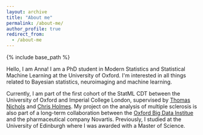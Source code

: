 ```yaml
---
layout: archive
title: "About me"
permalink: /about-me/
author_profile: true
redirect_from:
  - /about-me
---
```


{% include base_path %}

Hello, I am Anna! I am a PhD student in Modern Statistics and Statistical Machine Learning at the University of Oxford. I'm interested in all things related to Bayesian statistics, neuroimaging and machine learning. 

Currently, I am part of the first cohort of the StatML CDT between the University of Oxford and Imperial College London, supervised by [Thomas Nichols](https://www.nisox.org/) and [Chris Holmes](http://www.stats.ox.ac.uk/~cholmes/). My project on the analysis of multiple sclerosis is also part of a long-term collaboration between the [Oxford Big Data Institue](https://www.bdi.ox.ac.uk/) and the pharmaceutical company Novartis. Previously, I studied at the University of Edinburgh where I was awarded with a Master of Science. 
